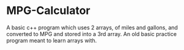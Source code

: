 # MPG-Calculator
A basic c++ program which uses 2 arrays, of miles and gallons, and converted to MPG and stored into a 3rd array. An old basic practice program meant to learn arrays with.
